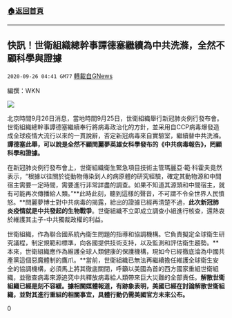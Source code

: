 ###  [:house:返回首頁](https://github.com/ourhimalayas/txt)
---

## 快訊！世衛組織總幹事譚德塞繼續為中共洗滌，全然不顧科學與證據
`2020-09-26 04:41 GM77` [轉載自GNews](https://gnews.org/zh-hant/383577/)

編撰：WKN

![]()![](https://s3.amazonaws.com/gnews-media-offload/wp-content/uploads/2020/09/26043658/d27f3f561ef14aff8962722d97e089e3-1.jpg)

北京時間9月26日消息，當地時間9月25日，世衛組織舉行新冠肺炎例行發布會。世衛組織總幹事譚德塞繼續奉行將病毒政治化的方針，並采用自CCP病毒爆發造成全球疫情大流行以來的一貫說辭，否定新冠病毒來自實驗室，繼續替中共洗滌。**譚德塞此舉，可以說是全然不顧閆麗夢英雄女科學發布的《中共病毒報告》，罔顧科學和證據。**

在新冠肺炎例行發布會上，世衛組織衛生緊急項目技術主管瑪麗亞·範·科霍夫竟然表示，“根據以往關於從動物傳染到人的病原體的研究經驗，確定其動物源和中間宿主需要一定時間，需要進行非常詳盡的調查。如果不知道其源頭和中間宿主，就有可能再次傳播給人類。”**此時此刻，聽到這樣的聲音，不可謂不令全世界人民憤怒。**閆麗夢博士對中共病毒的揭露，給出的證據已經再清楚不過，**此次新冠肺炎疫情就是中共發起的生物戰爭**。世衛組織不立即成立調查小組進行核查，還熱衷於維護其主子-中共獨裁政權的利益。

世衛組織，作為聯合國系統內衛生問題的指導和協調機構。它負責擬定全球衛生研究議程，制定規範和標準，向各國提供技術支持，以及監測和評估衛生趨勢。**本來，世衛組織應作為維護全球人類健康的保護機構，現如今已經徹底淪為中國共產黨這個惡魔體制的鷹爪。**當前，世衛組織已無法再繼續擔任維護全球衛生安全的協調機構，必須馬上將其徹底關閉，呼籲以美國為首的西方國家重組世衛組織，並徹查病毒來源追究中共釋放病毒給人類帶來巨大災難的全部責任。**解散世衛組織已經是刻不容緩。據相關媒體報道，有跡象表明，美國已經在討論解散世衛組織，並對其進行重組的相關事宜，具體行動仍需美國官方未來公布。**

0
